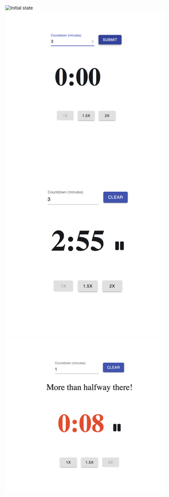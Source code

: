 ![Initial state](https://raw.github.com/brandonprs/timer/master/public/images/initial.png)
![Changed](./public/images/change.png)
![Submitted](./public/images/submitted.png)
![Red](./public/images/red-text.png)